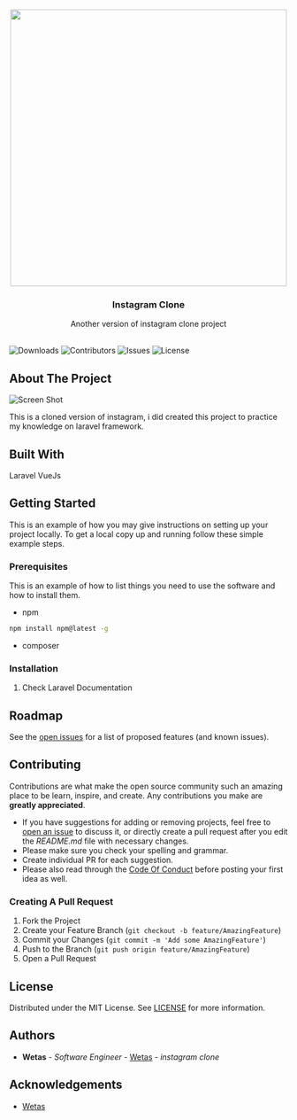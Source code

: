 <br/>
<p align="center">
   <img  src="https://www.instagram.com/static/images/web/mobile_nav_type_logo.png/735145cfe0a4.png" style="width: 500px;"/>
  <h3 align="center">Instagram Clone</h3>

  <p align="center">
    Another version of instagram clone project
    <br/>
    <br/>
  </p>
</p>

![Downloads](https://img.shields.io/github/downloads/Wetas/instagram-clone/total) ![Contributors](https://img.shields.io/github/contributors/Wetas/instagram-clone?color=dark-green) ![Issues](https://img.shields.io/github/issues/Wetas/instagram-clone) ![License](https://img.shields.io/github/license/Wetas/instagram-clone) 

## About The Project

![Screen Shot](https://i.ibb.co/fqHtxB6/logo.jpg)

This is a cloned version of instagram, i did created this project to practice my knowledge on laravel framework.

## Built With

Laravel 
VueJs

## Getting Started

This is an example of how you may give instructions on setting up your project locally.
To get a local copy up and running follow these simple example steps.

### Prerequisites

This is an example of how to list things you need to use the software and how to install them.

* npm

```sh
npm install npm@latest -g
```

* composer

### Installation

1. Check Laravel Documentation


## Roadmap

See the [open issues](https://github.com/Wetas/instagram-clone/issues) for a list of proposed features (and known issues).

## Contributing

Contributions are what make the open source community such an amazing place to be learn, inspire, and create. Any contributions you make are **greatly appreciated**.
* If you have suggestions for adding or removing projects, feel free to [open an issue](https://github.com/Wetas/instagram-clone/issues/new) to discuss it, or directly create a pull request after you edit the *README.md* file with necessary changes.
* Please make sure you check your spelling and grammar.
* Create individual PR for each suggestion.
* Please also read through the [Code Of Conduct](https://github.com/Wetas/instagram-clone/blob/main/CODE_OF_CONDUCT.md) before posting your first idea as well.

### Creating A Pull Request

1. Fork the Project
2. Create your Feature Branch (`git checkout -b feature/AmazingFeature`)
3. Commit your Changes (`git commit -m 'Add some AmazingFeature'`)
4. Push to the Branch (`git push origin feature/AmazingFeature`)
5. Open a Pull Request

## License

Distributed under the MIT License. See [LICENSE](https://github.com/Wetas/instagram-clone/blob/main/LICENSE.md) for more information.

## Authors

* **Wetas** - *Software Engineer* - [Wetas](https://github.com/wetas2020/) - *instagram clone*

## Acknowledgements

* [Wetas](https://github.com/wetas2020/)

